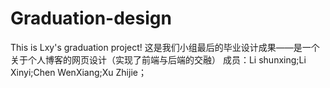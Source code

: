 # Graduation-design
This is Lxy's graduation project!
这是我们小组最后的毕业设计成果——是一个关于个人博客的网页设计（实现了前端与后端的交融）
成员：Li shunxing;Li Xinyi;Chen WenXiang;Xu Zhijie；
